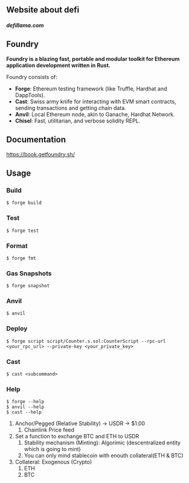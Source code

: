 ## Website about defi

##### defillama.com

## Foundry

**Foundry is a blazing fast, portable and modular toolkit for Ethereum application development written in Rust.**

Foundry consists of:

- **Forge**: Ethereum testing framework (like Truffle, Hardhat and DappTools).
- **Cast**: Swiss army knife for interacting with EVM smart contracts, sending transactions and getting chain data.
- **Anvil**: Local Ethereum node, akin to Ganache, Hardhat Network.
- **Chisel**: Fast, utilitarian, and verbose solidity REPL.

## Documentation

https://book.getfoundry.sh/

## Usage

### Build

```shell
$ forge build
```

### Test

```shell
$ forge test
```

### Format

```shell
$ forge fmt
```

### Gas Snapshots

```shell
$ forge snapshot
```

### Anvil

```shell
$ anvil
```

### Deploy

```shell
$ forge script script/Counter.s.sol:CounterScript --rpc-url <your_rpc_url> --private-key <your_private_key>
```

### Cast

```shell
$ cast <subcommand>
```

### Help

```shell
$ forge --help
$ anvil --help
$ cast --help
```

1. Anchor/Pegged (Relative Stability) -> USDR -> $1.00
   1. Chainlink Price feed
2. Set a function to exchange BTC and ETH to USDR
   1. Stability mechanism (Minting): Algorimic (descentralized entity which is going to mint)
   2. You can only mind stablecoin with enouth collateral(ETH & BTC)
3. Collateral: Exogenous (Crypto)
   1. ETH
   2. BTC

